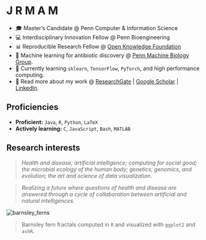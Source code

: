 # J R M A M

* :mortar_board: Master’s Candidate @ Penn Computer & Information Science
* :computer: Interdisciplinary Innovation Fellow @ Penn Bioengineering
* :bar_chart: Reproducible Research Fellow @ [Open Knowledge Foundation](https://okfn.org)
* :pill: Machine learning for antibiotic discovery @ [Penn Machine Biology Group](https://delafuentelab.seas.upenn.edu).
* 🌱 Currently learning ```sklearn```, ```TensorFlow```, ```PyTorch```, and high performance computing.
* :book: Read more about my work @ [ResearchGate](https://www.researchgate.net/profile/Jacqueline_Maasch) | [Google Scholar](https://scholar.google.com/citations?user=5l9n9J8AAAAJ&hl=en&oi=ao) | [LinkedIn](www.linkedin.com/in/jmaasch).

## Proficiencies
* **Proficient:** ```Java```, ```R```, ```Python```, ```LaTeX```
* **Actively learning:** ```C```, ```JavaScript```, ```Bash```, ```MATLAB```

## Research interests
>*Health and disease; artificial intelligence; computing for social good; the microbial ecology of the human body; genetics, genomics, and evolution; the art and science of data visualization.*

>*Realizing a future where questions of health and disease are answered through a cycle of collaboration between artificial and natural intelligences.*

![barnsley_ferns](https://user-images.githubusercontent.com/50045763/100760830-2e646180-33c0-11eb-94f1-2a8a0b3a3633.jpg)
> Barnsley fern fractals computed in `R` and visualized with `ggplot2` and `ashR`.
